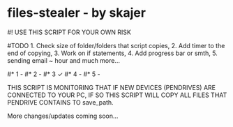# files-stealer - by skajer


#! USE THIS SCRIPT FOR YOUR OWN RISK 


#TODO 1. Check size of folder/folders that script copies,  2. Add timer to the end of copying,  3. Work on if statements, 4. Add progress bar or smth, 5. sending email ~ hour and much more...

#* 1 - 
#* 2 - 
#* 3 ✓
#* 4 - 
#* 5 -


THIS SCRIPT IS MONITORING THAT IF NEW DEVICES (PENDRIVES) ARE CONNECTED TO YOUR PC, IF SO THIS SCRIPT WILL COPY ALL FILES THAT PENDRIVE CONTAINS TO save_path.


More changes/updates coming soon... 

